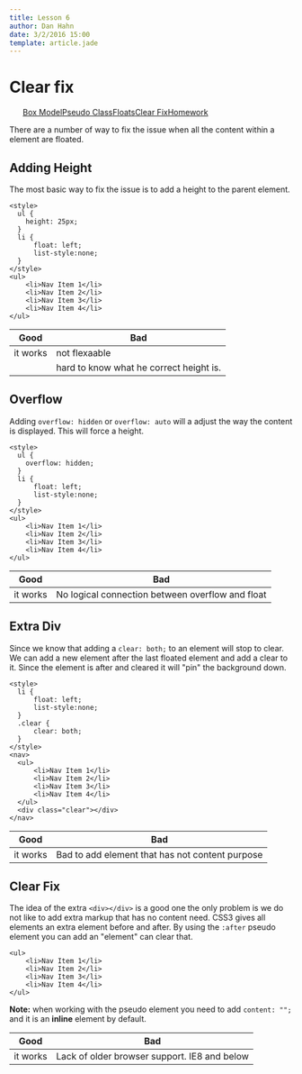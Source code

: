 ```yaml
---
title: Lesson 6
author: Dan Hahn
date: 3/2/2016 15:00
template: article.jade
---
```


# Clear fix

* [Box Model]()
* [Pseudo Class](pseudo.html)
* [Floats](floats.html)
* [Clear Fix](clear-fix.html)
* [Homework](homework.html)

There are a number of way to fix the issue when all the content within a element are floated.

## Adding Height

The most basic way to fix the issue is to add a height to the parent element.

    <style>
      ul {
        height: 25px;
      }
      li {
          float: left;
          list-style:none;
      }
    </style>
    <ul>
        <li>Nav Item 1</li>
        <li>Nav Item 2</li>
        <li>Nav Item 3</li>
        <li>Nav Item 4</li>
    </ul>

| Good     | Bad                                     |
|----------|-----------------------------------------|
| it works | not flexaable                           |
|          | hard to know what he correct height is. |

## Overflow

Adding `overflow: hidden` or `overflow: auto` will a adjust the way the content is displayed.  This will force a height.

    <style>
      ul {
        overflow: hidden;
      }
      li {
          float: left;
          list-style:none;
      }
    </style>
    <ul>
        <li>Nav Item 1</li>
        <li>Nav Item 2</li>
        <li>Nav Item 3</li>
        <li>Nav Item 4</li>
    </ul>

Good     | Bad
---------|-------------------------------------------------
it works | No logical connection between overflow and float

## Extra Div

Since we know that adding a `clear: both;` to an element will stop to clear. We can add a new element after the last floated element and add a clear to it. Since the element is after and cleared it will "pin" the background down.

    <style>
      li {
          float: left;
          list-style:none;
      }
      .clear {
          clear: both;
      }
    </style>
    <nav>
      <ul>
          <li>Nav Item 1</li>
          <li>Nav Item 2</li>
          <li>Nav Item 3</li>
          <li>Nav Item 4</li>
      </ul>
      <div class="clear"></div>
    </nav>

| Good     | Bad                                             |
|----------|-------------------------------------------------|
| it works | Bad to add element that has not content purpose |

## Clear Fix

The idea of the extra `<div></div>` is a good one the only problem is we do not like to add extra markup that has no content need. CSS3 gives all elements an extra element before and after. By using the `:after` pseudo element you can add an "element" can clear that.

  <style>
    ul:after {
      content: "";
      display: block;
      clear: both;
    }
        li {
            float: left;
            list-style:none;
        }
    </style>

    <ul>
        <li>Nav Item 1</li>
        <li>Nav Item 2</li>
        <li>Nav Item 3</li>
        <li>Nav Item 4</li>
    </ul>

**Note:** when working with the pseudo element you need to add `content: "";` and it is an **inline** element by default.

|Good|Bad|
|----|---|
|it works|Lack of older browser support. IE8 and below|

<script src="lesson-6.js"></script>
